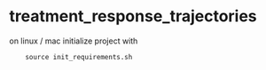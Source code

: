 # treatment_response_trajectories

on linux / mac initialize project with
```
    source init_requirements.sh
```